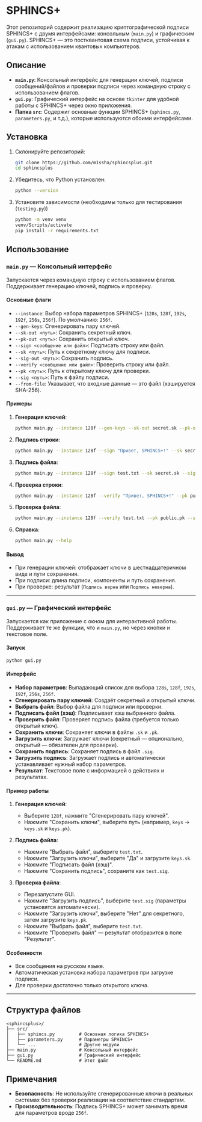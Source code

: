 # SPHINCS+

Этот репозиторий содержит реализацию криптографической подписи SPHINCS+ с двумя интерфейсами: консольным (`main.py`) и графическим (`gui.py`). SPHINCS+ — это постквантовая схема подписи, устойчивая к атакам с использованием квантовых компьютеров.

## Описание

- **`main.py`**: Консольный интерфейс для генерации ключей, подписи сообщений/файлов и проверки подписи через командную строку с использованием флагов.
- **`gui.py`**: Графический интерфейс на основе `tkinter` для удобной работы с SPHINCS+ через окно приложения.
- **Папка `src`**: Содержит основные функции SPHINCS+ (`sphincs.py`, `parameters.py`, и т.д.), которые используются обоими интерфейсами.

## Установка

1. Склонируйте репозиторий:
   ```bash
   git clone https://github.com/m1ssha/sphincsplus.git
   cd sphincsplus
   ```

2. Убедитесь, что Python установлен:
   ```bash
   python --version
   ```

3. Установите зависимости (необходимы только для тестирования (`testing.py`))
   ```bash
   python -m venv venv
   venv/Scripts/activate
   pip install -r requirements.txt
   ```

## Использование

### `main.py` — Консольный интерфейс

Запускается через командную строку с использованием флагов. Поддерживает генерацию ключей, подпись и проверку.

#### Основные флаги
- `--instance`: Выбор набора параметров SPHINCS+ (`128s`, `128f`, `192s`, `192f`, `256s`, `256f`). По умолчанию: `256f`.
- `--gen-keys`: Сгенерировать пару ключей.
- `--sk-out <путь>`: Сохранить секретный ключ.
- `--pk-out <путь>`: Сохранить открытый ключ.
- `--sign <сообщение или файл>`: Подписать строку или файл.
- `--sk <путь>`: Путь к секретному ключу для подписи.
- `--sig-out <путь>`: Сохранить подпись.
- `--verify <сообщение или файл>`: Проверить строку или файл.
- `--pk <путь>`: Путь к открытому ключу для проверки.
- `--sig <путь>`: Путь к файлу подписи.
- `--from-file`: Указывает, что входные данные — это файл (хэшируется SHA-256).

#### Примеры

1. **Генерация ключей**:
   ```bash
   python main.py --instance 128f --gen-keys --sk-out secret.sk --pk-out public.pk
   ```

2. **Подпись строки**:
   ```bash
   python main.py --instance 128f --sign "Привет, SPHINCS+!" --sk secret.sk --sig-out message.sig
   ```

3. **Подпись файла**:
   ```bash
   python main.py --instance 128f --sign test.txt --sk secret.sk --sig-out test.sig --from-file
   ```

4. **Проверка строки**:
   ```bash
   python main.py --instance 128f --verify "Привет, SPHINCS+!" --pk public.pk --sig message.sig
   ```

5. **Проверка файла**:
   ```bash
   python main.py --instance 128f --verify test.txt --pk public.pk --sig test.sig --from-file
   ```

6. **Справка**:
   ```bash
   python main.py --help
   ```

#### Вывод
- При генерации ключей: отображает ключи в шестнадцатеричном виде и пути сохранения.
- При подписи: длина подписи, компоненты и путь сохранения.
- При проверке: результат (`Подпись верна` или `Подпись неверна`).

---

### `gui.py` — Графический интерфейс

Запускается как приложение с окном для интерактивной работы. Поддерживает те же функции, что и `main.py`, но через кнопки и текстовое поле.

#### Запуск
```bash
python gui.py
```

#### Интерфейс
- **Набор параметров**: Выпадающий список для выбора `128s`, `128f`, `192s`, `192f`, `256s`, `256f`.
- **Сгенерировать пару ключей**: Создаёт секретный и открытый ключи.
- **Выбрать файл**: Выбор файла для подписи или проверки.
- **Подписать файл (хэш)**: Подписывает хэш выбранного файла.
- **Проверить файл**: Проверяет подпись файла (требуется только открытый ключ).
- **Сохранить ключи**: Сохраняет ключи в файлы `.sk` и `.pk`.
- **Загрузить ключи**: Загружает ключи (секретный — опционально, открытый — обязателен для проверки).
- **Сохранить подпись**: Сохраняет подпись в файл `.sig`.
- **Загрузить подпись**: Загружает подпись и автоматически устанавливает нужный набор параметров.
- **Результат**: Текстовое поле с информацией о действиях и результатах.

#### Пример работы
1. **Генерация ключей**:
   - Выберите `128f`, нажмите "Сгенерировать пару ключей".
   - Нажмите "Сохранить ключи", выберите путь (например, `keys` → `keys.sk` и `keys.pk`).

2. **Подпись файла**:
   - Нажмите "Выбрать файл", выберите `test.txt`.
   - Нажмите "Загрузить ключи", выберите "Да" и загрузите `keys.sk`.
   - Нажмите "Подписать файл (хэш)".
   - Нажмите "Сохранить подпись", сохраните как `test.sig`.

3. **Проверка файла**:
   - Перезапустите GUI.
   - Нажмите "Загрузить подпись", выберите `test.sig` (параметры установятся автоматически).
   - Нажмите "Загрузить ключи", выберите "Нет" для секретного, затем загрузите `keys.pk`.
   - Нажмите "Выбрать файл", выберите `test.txt`.
   - Нажмите "Проверить файл" — результат отобразится в поле "Результат".

#### Особенности
- Все сообщения на русском языке.
- Автоматическая установка набора параметров при загрузке подписи.
- Для проверки достаточно только открытого ключа.

---

## Структура файлов

```
<sphincsplus>/
├── src/
│   ├── sphincs.py         # Основная логика SPHINCS+
│   ├── parameters.py      # Параметры SPHINCS+
│   └── ...                # Другие модули
├── main.py                # Консольный интерфейс
├── gui.py                 # Графический интерфейс
└── README.md              # Этот файл
```

## Примечания

- **Безопасность**: Не используйте сгенерированные ключи в реальных системах без проверки реализации на соответствие стандартам.
- **Производительность**: Подпись SPHINCS+ может занимать время для параметров вроде `256f`.